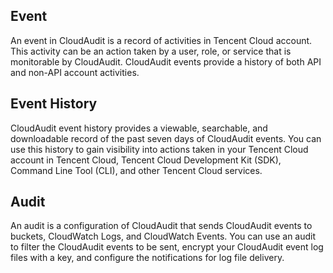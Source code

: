 
## Event
An event in CloudAudit is a record of activities in Tencent Cloud account. This activity can be an action taken by a user, role, or service that is monitorable by CloudAudit. CloudAudit events provide a history of both API and non-API account activities.  
## Event History
CloudAudit event history provides a viewable, searchable, and downloadable record of the past seven days of CloudAudit events. You can use this history to gain visibility into actions taken in your Tencent Cloud account in Tencent Cloud, Tencent Cloud Development Kit (SDK), Command Line Tool (CLI), and other Tencent Cloud services.
## Audit  
An audit is a configuration of CloudAudit that sends CloudAudit events to buckets, CloudWatch Logs, and CloudWatch Events. You can use an audit to filter the CloudAudit events to be sent, encrypt your CloudAudit event log files with a key, and configure the notifications for log file delivery.  
  




